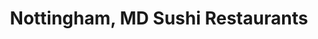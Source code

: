 ---
layout: city
title: Nottingham, MD Sushi Restaurants
permalink: /maryland/nottingham/
stateAbbr: MD
stateName: Maryland
cityName: Nottingham
---